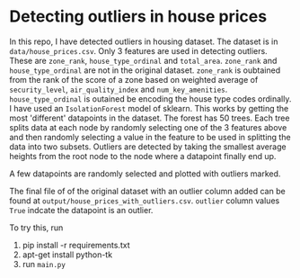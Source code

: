 # Detecting outliers in house prices
In this repo, I have detected outliers in housing dataset. The dataset is in ```data/house_prices.csv```.
Only 3 features are used in detecting outliers. These are ```zone_rank```, ```house_type_ordinal``` and ```total_area```. ```zone_rank``` and ```house_type_ordinal``` are not in the original dataset.
```zone_rank``` is oubtained from the rank of the score of a zone based on weighted average of ```security_level```, ```air_quality_index``` and ```num_key_amenities```.
```house_type_ordinal``` is outained be encoding the house type codes ordinally.
I have used an ```IsolationForest``` model of sklearn. This works by getting the most 'different' datapoints in the dataset. The forest has 50 trees. Each tree splits data at each node by randomly selecting one of the 3 features above and then randomly selecting a value in the feature to be used in splitting the data into two subsets. Outliers are detected by taking the smallest average heights from the root node to the node where a datapoint finally end up.

A few datapoints are randomly selected and plotted with outliers marked. 

The final file of of the original dataset with an outlier column added can be found at ```output/house_prices_with_outliers.csv```. ```outlier``` column values ```True``` indcate the datapoint is an outlier.

To try this, run
1. pip install -r requirements.txt
2. apt-get install python-tk
3. run ```main.py```
